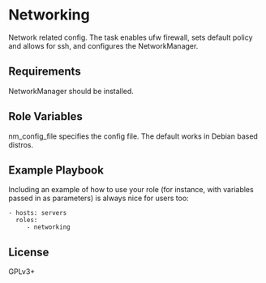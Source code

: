 Networking
==========

Network related config.  The task enables ufw firewall, sets default
policy and allows for ssh, and configures the NetworkManager.

Requirements
------------

NetworkManager should be installed.


Role Variables
--------------

nm_config_file specifies the config file.  The default works in Debian
based distros.

Example Playbook
----------------

Including an example of how to use your role (for instance, with variables passed in as parameters) is always nice for users too:

    - hosts: servers
      roles:
         - networking

License
-------

GPLv3+

